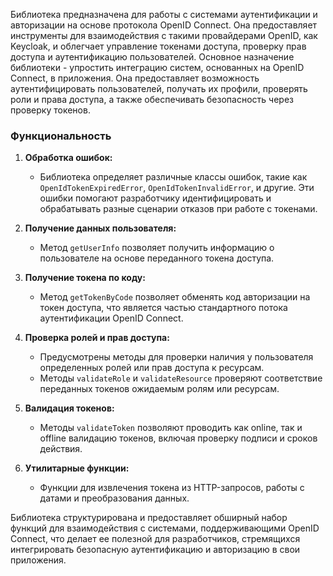 Библиотека предназначена для работы с системами аутентификации и авторизации на основе протокола OpenID Connect. Она предоставляет инструменты для взаимодействия с такими провайдерами OpenID, как Keycloak, и облегчает управление токенами доступа, проверку прав доступа и аутентификацию пользователей. Основное назначение библиотеки - упростить интеграцию систем, основанных на OpenID Connect, в приложения. Она предоставляет возможность аутентифицировать пользователей, получать их профили, проверять роли и права доступа, а также обеспечивать безопасность через проверку токенов.

### Функциональность

1. **Обработка ошибок:** 
   - Библиотека определяет различные классы ошибок, такие как `OpenIdTokenExpiredError`, `OpenIdTokenInvalidError`, и другие. Эти ошибки помогают разработчику идентифицировать и обрабатывать разные сценарии отказов при работе с токенами.

2. **Получение данных пользователя:** 
   - Метод `getUserInfo` позволяет получить информацию о пользователе на основе переданного токена доступа.

3. **Получение токена по коду:**
   - Метод `getTokenByCode` позволяет обменять код авторизации на токен доступа, что является частью стандартного потока аутентификации OpenID Connect.

4. **Проверка ролей и прав доступа:**
   - Предусмотрены методы для проверки наличия у пользователя определенных ролей или прав доступа к ресурсам.
   - Методы `validateRole` и `validateResource` проверяют соответствие переданных токенов ожидаемым ролям или ресурсам.

5. **Валидация токенов:**
   - Методы `validateToken` позволяют проводить как online, так и offline валидацию токенов, включая проверку подписи и сроков действия.

6. **Утилитарные функции:**
   - Функции для извлечения токена из HTTP-запросов, работы с датами и преобразования данных.

Библиотека структурирована и предоставляет обширный набор функций для взаимодействия с системами, поддерживающими OpenID Connect, что делает ее полезной для разработчиков, стремящихся интегрировать безопасную аутентификацию и авторизацию в свои приложения.